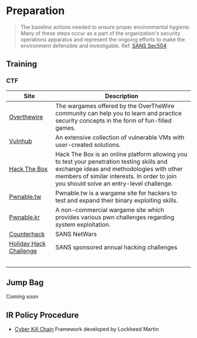 # Preparation
> The baseline actions needed to ensure proper environmental hygiene. Many of these steps occur as a part of the organization's security operations apparatus and represent the ongoing efforts to make the environment defensible and investigable.
Ref. [SANS Sec504](https://www.sans.org/course/hacker-techniques-exploits-incident-handling)

## Training
### CTF
|Site|Description|
|---|---|
|[Overthewire](http://overthewire.org/wargames/)|The wargames offered by the OverTheWire community can help you to learn and practice security concepts in the form of fun-filled games.|
|[Vulnhub](https://www.vulnhub.com/)|An extensive  collection of vulnerable VMs with user-created solutions.|
|[Hack The Box](https://www.hackthebox.eu/)|Hack The Box is an online platform allowing you to test your penetration testing skills and exchange ideas and methodologies with other members of similar interests. In order to join you should solve an entry-level challenge.|
|[Pwnable.tw](https://pwnable.tw/)|Pwnable.tw is a wargame site for hackers to test and expand their binary exploiting skills.|
|[Pwnable.kr](http://pwnable.kr/)|A non-commercial wargame site which provides various pwn challenges regarding system exploitation.|
|[Counterhack](https://www.counterhackchallenges.com/)|SANS NetWars|
|[Holiday Hack Challenge](https://holidayhackchallenge.com/)|SANS sponsored annual hacking challenges|
|[]()||
|[]()||
|[]()||
|[]()||
|[]()||



## Jump Bag

Coming soon

## IR Policy Procedure

* [Cyber Kill Chain](https://www.lockheedmartin.com/en-us/capabilities/cyber/cyber-kill-chain.html) Framework developed by Lockheed Martin

